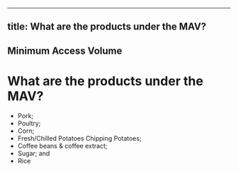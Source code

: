 --- 
 title: What are the products under the MAV?
 ---

## Minimum Access Volume

# What are the products under the MAV?


 - Pork; 
 - Poultry; 
 - Corn; 
 - Fresh/Chilled Potatoes Chipping Potatoes; 
 - Coffee beans & coffee extract; 
 - Sugar; and 
 - Rice
